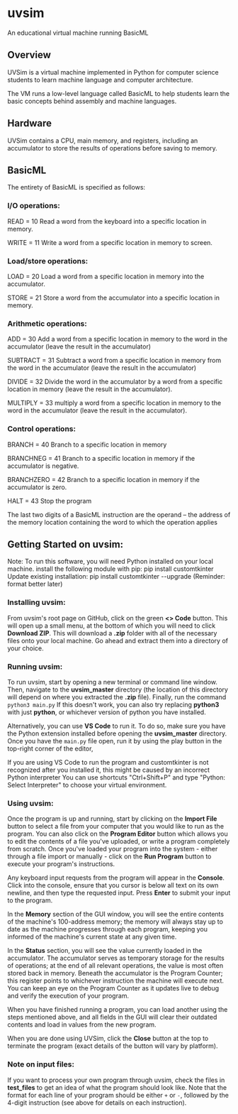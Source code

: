 # uvsim
An educational virtual machine running BasicML

## Overview
UVSim is a virtual machine implemented in Python for computer science students to learn machine language and computer architecture.

The VM runs a low-level language called BasicML to help students learn the basic concepts behind assembly and machine languages.

## Hardware
UVSim contains a CPU, main memory, and registers, including an accumulator to store the results of operations before saving to memory.

## BasicML
The entirety of BasicML is specified as follows:

### I/O operations:

READ = 10 Read a word from the keyboard into a specific location in memory.

WRITE = 11 Write a word from a specific location in memory to screen.

### Load/store operations:

LOAD = 20 Load a word from a specific location in memory into the accumulator.

STORE = 21 Store a word from the accumulator into a specific location in memory.

### Arithmetic operations:

ADD = 30 Add a word from a specific location in memory to the word in the accumulator (leave the result in the accumulator)

SUBTRACT = 31 Subtract a word from a specific location in memory from the word in the accumulator (leave the result in the accumulator)

DIVIDE = 32 Divide the word in the accumulator by a word from a specific location in memory (leave the result in the accumulator).

MULTIPLY = 33 multiply a word from a specific location in memory to the word in the accumulator (leave the result in the accumulator).

### Control operations:

BRANCH = 40 Branch to a specific location in memory

BRANCHNEG = 41 Branch to a specific location in memory if the accumulator is negative.

BRANCHZERO = 42 Branch to a specific location in memory if the accumulator is zero.

HALT = 43 Stop the program

The last two digits of a BasicML instruction are the operand – the address of the memory location containing the word to which the operation applies

## Getting Started on uvsim:
Note: To run this software, you will need Python installed on your local machine.
install the following module with pip:
	pip install customtkinter
	Update existing installation: pip install customtkinter --upgrade
 (Reminder: format better later)

### Installing uvsim:
From uvsim's root page on GitHub, click on the green __<> Code__ button. This will open up a small menu, at the bottom of which you will need to click __Download ZIP__. This will download a __.zip__ folder with all of the necessary files onto your local machine. Go ahead and extract them into a directory of your choice.

### Running uvsim:
To run uvsim, start by opening a new terminal or command line window. Then, navigate to the __uvsim_master__ directory (the location of this directory will depend on where you extracted the __.zip__ file). Finally, run the command `python3 main.py` If this doesn't work, you can also try replacing __python3__ with just __python__, or whichever version of python you have installed.

Alternatively, you can use __VS Code__ to run it. To do so, make sure you have the Python extension installed before opening the __uvsim_master__ directory. Once you have the `main.py` file open, run it by using the play button in the top-right corner of the editor,

If you are using VS Code to run  the program and customtkinter is not recognized after you installed it, this might be caused by an incorrect Python interpreter
You can use shortcuts "Ctrl+Shift+P" and type "Python: Select Interpreter" to choose your virtual environment.

### Using uvsim:
Once the program is up and running, start by clicking on the __Import File__ button to select a file from your computer that you would like to run as the program. You can also click on the __Program Editor__ button which allows you to edit the contents of a file you've uploaded, or write a program completely from scratch. Once you've loaded your program into the system - either through a file import or manually - click on the __Run Program__ button to execute your program's instructions.

Any keyboard input requests from the program will appear in the __Console__. Click into the console, ensure that you cursor is below all text on its own newline, and then type the requested input. Press __Enter__ to submit your input to the program.

In the __Memory__ section of the GUI window, you will see the entire contents of the machine's 100-address memory; the memory will always stay up to date as the machine progresses through each program, keeping you informed of the machine's current state at any given time.

In the __Status__ section, you will see the value currently loaded in the accumulator. The accumulator serves as temporary storage for the results of operations; at the end of all relevant operations, the value is most often stored back in memory. Beneath the accumulator is the Program Counter; this register points to whichever instruction the machine will execute next. You can keep an eye on the Program Counter as it updates live to debug and verify the execution of your program.

When you have finished running a program, you can load another using the steps mentioned above, and all fields in the GUI will clear their outdated contents and load in values from the new program.

When you are done using UVSim, click the __Close__ button at the top to terminate the program (exact details of the button will vary by platform).

### Note on input files:
If you want to process your own program through uvsim, check the files in __test_files__ to get an idea of what the program should look like. Note that the format for each line of your program should be either `+` or `-`, followed by the 4-digit instruction (see above for details on each instruction).
